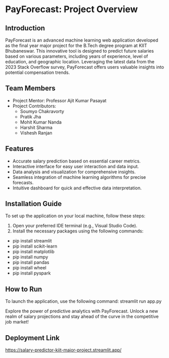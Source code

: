 # PayForecast: Project Overview

## Introduction

PayForecast is an advanced machine learning web application developed as the final year major project for the B.Tech degree program at KIIT Bhubaneswar. This innovative tool is designed to predict future salaries based on various parameters, including years of experience, level of education, and geographic location. Leveraging the latest data from the 2023 Stack Overflow survey, PayForecast offers users valuable insights into potential compensation trends.

## Team Members

- Project Mentor: Professor Ajit Kumar Pasayat
- Project Contributors:
  - Soumyo Chakravorty
  - Pratik Jha
  - Mohit Kumar Nanda
  - Harshit Sharma
  - Vishesh Ranjan

## Features

- Accurate salary prediction based on essential career metrics.
- Interactive interface for easy user interaction and data input.
- Data analysis and visualization for comprehensive insights.
- Seamless integration of machine learning algorithms for precise forecasts.
- Intuitive dashboard for quick and effective data interpretation.

## Installation Guide

To set up the application on your local machine, follow these steps:

1. Open your preferred IDE terminal (e.g., Visual Studio Code).
2. Install the necessary packages using the following commands:

- pip install streamlit
- pip install scikit-learn
- pip install matplotlib
- pip install numpy
- pip install pandas
- pip install wheel
- pip install pyspark


## How to Run

To launch the application, use the following command:
streamlit run app.py

Explore the power of predictive analytics with PayForecast. Unlock a new realm of salary projections and stay ahead of the curve in the competitive job market!

## Deployment Link
https://salary-predictor-kiit-major-project.streamlit.app/
